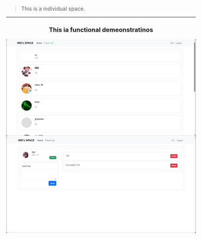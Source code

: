 > This is a individual space.
---

### <center>This ia functional demeonstratinos</center>
![1](./1.png)
![2](./2.png)